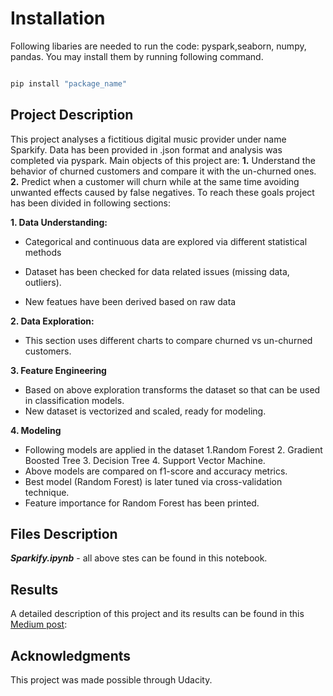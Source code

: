 # Installation

 

Following libaries are needed to run the code: pyspark,seaborn, numpy, pandas. You may install them by running following command.

 

```bash

pip install "package_name"

```

 

## Project Description

 

This project analyses a fictitious digital music provider under name Sparkify. Data has been provided in .json format and analysis was completed via pyspark. Main objects of this project are: **1.** Understand the behavior of churned customers and compare it with the un-churned ones.  **2.** Predict when a customer will churn while at the same time avoiding unwanted effects caused by false negatives. To reach these goals project has been divided in following sections:

 

**1. Data Understanding:**

        

 - Categorical and continuous data are explored via different statistical methods

- Dataset has been checked for data related issues (missing data, outliers). 

- New featues have been derived based on raw data

 

**2. Data Exploration:**

 

- This section uses different charts to compare churned vs un-churned customers.

 

**3. Feature Engineering**


 

- Based on above exploration transforms the dataset so that can be used in classification models.
- New dataset is vectorized and scaled, ready for modeling.

**4. Modeling**
 
- Following models are applied in the dataset 1.Random Forest 2. Gradient Boosted Tree 3. Decision Tree 4. Support Vector Machine. 
- Above models are compared on f1-score and accuracy metrics.
- Best model (Random Forest) is later tuned via cross-validation technique.
- Feature importance for Random Forest has been printed.

## Files Description

 

_**Sparkify.ipynb**_ - all above stes can be found in this notebook.

 

 

## Results

 

A detailed description of this project and its results can be found in this [Medium post](https://medium.com/@_Florida/churn-butter-not-customers-5cbb23d640f):


 
## Acknowledgments
This project was made possible through Udacity.
